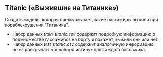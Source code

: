 ## Titanic («Выжившие на Титанике»)
 
Создать модель, которая предсказывает, какие пассажиры выжили при кораблекрушении "Титаника".
* Набор данных *train_titanic.csv* содержит подробную информацию о подмножестве пассажиров на борту и покажет, выжили они или нет.
* Набор данных *test_titanic.csv* содержит аналогичную информацию, но не раскрывает «основную истину» для каждого пассажира. 
